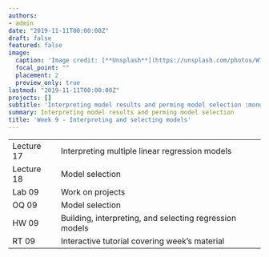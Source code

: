 ```yaml
---
authors:
- admin
date: "2019-11-11T00:00:00Z"
draft: false
featured: false
image:
  caption: 'Image credit: [**Unsplash**](https://unsplash.com/photos/W72t0b-bmb0)'
  focal_point: ""
  placement: 2
  preview_only: true
lastmod: "2019-11-11T00:00:00Z"
projects: []
subtitle: 'Interpreting model results and perming model selection :monocle:'
summary: Interpreting model results and perming model selection
title: 'Week 9 - Interpreting and selecting models'
---
```


|            |  |
|------------|----------|
| Lecture 17 | Interpreting multiple linear regression models |
| Lecture 18 | Model selection |
| Lab 09     | Work on projects |
| OQ 09      | Model selection |
| HW 09      | Building, interpreting, and selecting regression models |
| RT 09      | Interactive tutorial covering week’s material |
